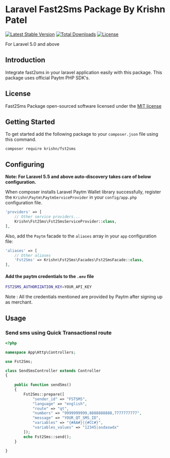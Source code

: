 # Laravel Fast2Sms Package By Krishn Patel


[![Latest Stable Version](https://poser.pugx.org/krishn/fst2sms/v/stable)](https://packagist.org/packages/krishn/fst2sms)
[![Total Downloads](https://poser.pugx.org/krishn/fst2sms/downloads)](https://packagist.org/packages/krishn/fst2sms)
[![License](https://poser.pugx.org/krishn/fst2sms/license)](https://packagist.org/packages/krishn/fst2sms)


For Laravel 5.0 and above

## Introduction
Integrate fast2sms in your laravel application easily with this package. This package uses official Paytm PHP SDK's.

## License
Fast2Sms Package open-sourced software licensed under the [MIT license](http://opensource.org/licenses/MIT)

## Getting Started
To get started add the following package to your `composer.json` file using this command.

    composer require krishn/fst2sms

## Configuring
**Note: For Laravel 5.5 and above auto-discovery takes care of below configuration.**

When composer installs Laravel Paytm Wallet library successfully, register the `Krishn\Paytm\PaytmServiceProvider` in your `config/app.php` configuration file.

```php
'providers' => [
    // Other service providers...
    Krishn\Fst2Sms\Fst2SmsServiceProvider::class,
],
```
Also, add the `Paytm` facade to the `aliases` array in your `app` configuration file:

```php
'aliases' => [
    // Other aliases
    'Fst2Sms' => Krishn\Fst2Sms\Facades\Fst2SmsFacade::class,
],
```
#### Add the paytm credentials to the `.env` file
```bash
FST2SMS_AUTHORIZATION_KEY=YOUR_API_KEY
```
Note : All the credentials mentioned are provided by Paytm after signing up as merchant.

## Usage


### Send sms using Quick Transactionsl route
```php
<?php

namespace App\Http\Controllers;

use Fst2Sms;

class SendSmsController extends Controller
{
    
    public function sendSms()
    {
        Fst2Sms::prepare([
            "sender_id" => "FSTSMS",
            "language" => "english",
            "route" => "qt",
            "numbers" => "9999999999,8888888888,7777777777",
            "message" => "YOUR_QT_SMS_ID",
            "variables" => "{#AA#}|{#CC#}",
            "variables_values" => "12345|asdaswdx"
        ]);
        echo Fst2Sms::send();
    }
  
}
```
